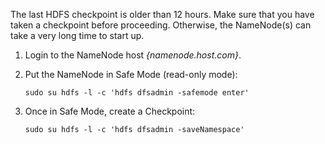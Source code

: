 





The last HDFS checkpoint is older than 12 hours. Make sure that you have taken a checkpoint before proceeding. Otherwise, the NameNode(s) can take a very long time to start up.

1. Login to the NameNode host  *{namenode.host.com}*.

2. Put the NameNode in Safe Mode (read-only mode):

   ```
   sudo su hdfs -l -c 'hdfs dfsadmin -safemode enter'
   ```

3. Once in Safe Mode, create a Checkpoint:

   ```
   sudo su hdfs -l -c 'hdfs dfsadmin -saveNamespace'
   ```

   ​



